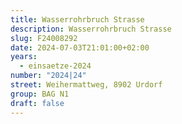 ```yaml
---
title: Wasserrohrbruch Strasse
description: Wasserrohrbruch Strasse
slug: F24008292
date: 2024-07-03T21:01:00+02:00
years:
  - einsaetze-2024
number: "2024|24"
street: Weihermattweg, 8902 Urdorf
group: BAG N1
draft: false
---
```

